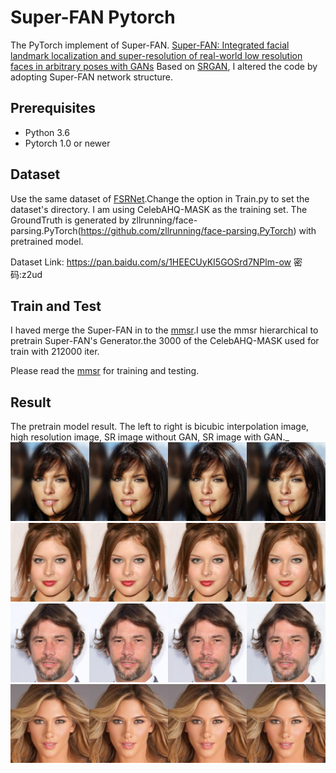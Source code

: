 # Super-FAN Pytorch
The PyTorch implement of Super-FAN.
[Super-FAN: Integrated facial landmark localization and super-resolution of real-world low resolution faces in arbitrary poses with GANs](http://openaccess.thecvf.com/content_cvpr_2018/papers/Bulat_Super-FAN_Integrated_Facial_CVPR_2018_paper.pdf)
Based on [SRGAN](https://github.com/leftthomas/SRGAN), I altered the code by adopting Super-FAN network structure. 

## Prerequisites

* Python 3.6
* Pytorch 1.0 or newer

## Dataset

Use the same dataset of [FSRNet](https://github.com/cydiachen/FSRNET_pytorch).Change the option in Train.py to set the dataset's directory. I am using CelebAHQ-MASK as the training set. The GroundTruth is generated by zllrunning/face-parsing.PyTorch(https://github.com/zllrunning/face-parsing.PyTorch) with pretrained model.

Dataset Link: https://pan.baidu.com/s/1HEECUyKI5GOSrd7NPlm-ow  密码:z2ud

## Train and Test

I haved merge the Super-FAN in to the [mmsr](https://github.com/jzijin/mmsr).I use the mmsr hierarchical to pretrain Super-FAN's Generator.the 3000 of the CelebAHQ-MASK used for train with 212000 iter.

Please read the [mmsr](https://github.com/jzijin/mmsr) for training and testing.

## Result
The pretrain model result.
The left to right is bicubic interpolation image, high resolution image, SR image without GAN, SR image with GAN._
![face0](result/0.png)
![face3](result/3.png)
![face8](result/8.png)
![face14](result/14.png)


